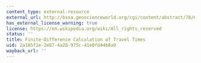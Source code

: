 ```yaml
---
content_type: external-resource
external_url: http://bssa.geoscienceworld.org/cgi/content/abstract/78/6/2062
has_external_license_warning: true
license: https://en.wikipedia.org/wiki/All_rights_reserved
status: ''
title: Finite-Difference Calculation of Travel Times
uid: 2a185f1e-2e87-4a28-975c-41e0fd44b8a9
wayback_url: ''
---
```

